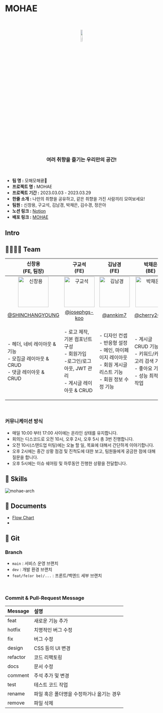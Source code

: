 <h1>MOHAE</h1>
<br/><br/>
<div  align="center">
<img width="10%" alt="로고"  src="https://user-images.githubusercontent.com/64332359/228714709-c36ece9a-cf17-4c4e-964a-25bbb36f47fb.png" />
</div>
<h3 align="center"> 여러 취향을 즐기는 우리만의 공간! </h3>
<br/>

- **팀 명 :** 모해모해큥🫶
- **프로젝트 명 :** MOHAE
- **프로젝트 기간 :** 2023.03.03 - 2023.03.29
- **한줄 소개 :** 나만의 취향을 공유하고, 같은 취향을 가진 사람끼리 모여보세요!
- **팀원 :** 신창용, 구교석, 김남경, 박채은, 김수경, 정은아
- **노션 링크 :** [Notion](https://www.notion.so/codestates/d9a0ee3dfe5047a18b67da8631bdd159?pvs=4)
- **배포 링크 :** [MOHAE](http://mohea.s3-website-ap-southeast-2.amazonaws.com)

## Intro



## 👨‍👩‍👧‍👦 Team
| 신창용<br>(FE, 팀장) | 구교석<br>(FE) | 김남경<br>(FE) | 박채은<br>(BE) | 김수경<br>(BE) | 정은아<br>(BE) |
| :---: | :---: | :---: | :---: | :---: | :---: |
| <img alt="신창용" src="https://avatars.githubusercontent.com/SHINCHANGYOUNG" height="100" width="100"> | <img alt="구교석" src="https://avatars.githubusercontent.com/josephgs-koo" height="100" width="100"> | <img alt="김남경" src="https://avatars.githubusercontent.com/annkim7" height="100" width="100"> | <img alt="박채은" src="https://avatars.githubusercontent.com/cherry2030" height="100" width="100"> | <img alt="김수경" src="https://avatars.githubusercontent.com/SOOSOO37" height="100" width="100"> | <img alt="정은아" src="https://avatars.githubusercontent.com/kdsmd62" height="100" width="100"> |
|[@SHINCHANGYOUNG](https://github.com/SHINCHANGYOUNG)|[@josephgs-koo](https://github.com/josephgs-koo)| [@annkim7](https://github.com/annkim7)| [@cherry2030](https://github.com/cherry2030) | [@SOOSOO37](https://github.com/SOOSOO37)|[@kdsmd62](https://github.com/kdsmd62) |
|<p align="left">- 헤더, 네비 레이아웃 & 기능<br/>- 모집글 레이아웃 & CRUD<br/>- 댓글 레이아웃 & CRUD</p>|<p align="left">- 로고 제작, 기본 컴포넌트 구성 <br/>- 회원가입 <br/>-로그인/로그아웃, JWT 관리   <br/>- 게시글 레이아웃 & CRUD</p>|<p align="left">- 디자인 컨셉<br/>- 반응형 설정<br/>- 메인, 마이페이지 레이아웃<br/>- 회원 게시글 리스트 기능<br/>- 회원 정보 수정 기능</p>|<p align="left">- 게시글 CRUD 기능 <br/>- 키워드/카테고리 검색 기능 <br/>- 좋아요 기능<br/> - 성능 최적화 작업<br/> </p>|<p align="left">- 모집글 CRUD<br/> - 게시글/모집글 댓글 CRUD<br/> - 모집 참여하기 기능<br/>- 스프링 배치 & 스케줄러 <br/></p>|<p align="left">- 회원가입 기능<br/>- 로그인/로그아웃 기능<br/>- 서버 인프라 구축<br/>- 배포 자동화<br/></p>| 

<br>

### 커뮤니케이션 방식
- 매일 10:00 부터 17:00 사이에는 온라인 상태를 유지합니다.
- 회의는 디스코드로 오전 10시, 오후 2시, 오후 5시 총 3번 진행합니다.
- 오전 10시(스탠드업 미팅)에는 오늘 할 일, 목표에 대해서 간단하게 이야기합니다.
- 오후 2시에는 중간 상황 점검 및 진척도에 대한 보고, 팀원들에게 궁금한 점에 대해 질문을 합니다. 
- 오후 5시에는 이슈 쉐어링 및 하루동안 진행한 상황을 전달합니다. 

## 🔧 Skills
![mohae-arch](https://user-images.githubusercontent.com/64332359/228714643-c63c886f-8463-4c95-8ff2-5a0cc1173a80.png)


## 📝 Documents
- [Flow Chart](https://github.com/codestates-seb/seb42_main_006/wiki/%08Flow-Chart)
- 


## 📌 Git
### Branch
- `main` : 서비스 운영 브랜치
- `dev` : 개발 환경 브랜치
- `feat/fe(or be)/...` : 프론트/백엔드 세부 브랜치

<br>

### Commit & Pull-Request Message
| Message | 설명 |
| :--- | :--- |
| feat | 새로운 기능 추가 |
| hotfix | 치명적인 버그 수정 |
| fix | 버그 수정 |
| design | CSS 등의 UI 변경 |
| refactor | 코드 리팩토링 |
| docs | 문서 수정 |
| comment | 주석 추가 및 변경 |
| test | 테스트 코드 작업 |
| rename | 파일 혹은 폴더명을 수정하거나 옮기는 경우 |
| remove | 파일 삭제 |
